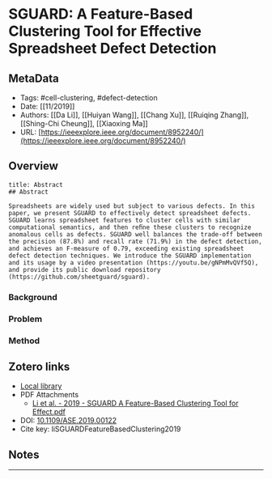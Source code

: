 # SGUARD: A Feature-Based Clustering Tool for Effective Spreadsheet Defect Detection

## MetaData

* Tags: #cell-clustering, #defect-detection
* Date: [[11/2019]]
* Authors: [[Da Li]], [[Huiyan Wang]], [[Chang Xu]], [[Ruiqing Zhang]], [[Shing-Chi Cheung]], [[Xiaoxing Ma]]
* URL: [https://ieeexplore.ieee.org/document/8952240/](https://ieeexplore.ieee.org/document/8952240/)

## Overview

```ad-quote
title: Abstract
## Abstract

Spreadsheets are widely used but subject to various defects. In this paper, we present SGUARD to effectively detect spreadsheet defects. SGUARD learns spreadsheet features to cluster cells with similar computational semantics, and then reﬁne these clusters to recognize anomalous cells as defects. SGUARD well balances the trade-off between the precision (87.8%) and recall rate (71.9%) in the defect detection, and achieves an F-measure of 0.79, exceeding existing spreadsheet defect detection techniques. We introduce the SGUARD implementation and its usage by a video presentation (https://youtu.be/gNPmMvQVf5Q), and provide its public download repository (https://github.com/sheetguard/sguard).

```

### Background

### Problem

### Method

## Zotero links

* [Local library](zotero://select/items/1_46BACQY3)
* PDF Attachments
	- [Li et al. - 2019 - SGUARD A Feature-Based Clustering Tool for Effect.pdf](zotero://open-pdf/library/items/77Y7M2HL)
* DOI: [10.1109/ASE.2019.00122](https://doi.org/10.1109/ASE.2019.00122)
* Cite key: liSGUARDFeatureBasedClustering2019

## Notes











***

